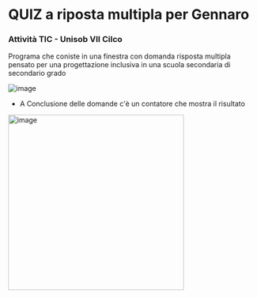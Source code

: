 # QUIZ a riposta multipla per  Gennaro 
### Attività TIC - Unisob VII Cilco 
 Programa che coniste in una finestra con domanda  risposta multipla pensato per una progettazione inclusiva in una scuola secondaria di secondario grado 
 
 ![image](https://user-images.githubusercontent.com/25403324/234040142-62d8916f-349b-43d6-bdf5-2c009f072fc6.png)

- A Conclusione delle domande c'è un contatore che mostra il risultato
 <img width="355" alt="image" src="https://user-images.githubusercontent.com/25403324/234040488-fb1710fc-0110-4f28-bf9e-788f4e66731a.png">

